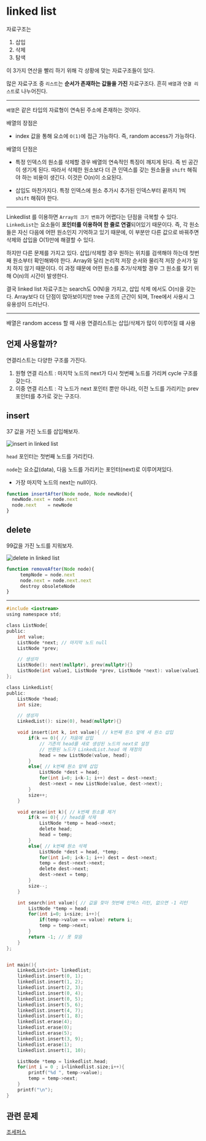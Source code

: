 # linked list

자료구조는

  1. 삽입
  2. 삭제
  3. 탐색

이 3가지 연산을 빨리 하기 위해 각 상황에 맞는 자료구조들이 있다.

많은 자료구조 중 `리스트`는 **순서가 존재하는 값들을 가진** 자료구조다. 흔히 `배열`과 `연결 리스트`로 나누어진다.

---

`배열`은 같은 타입의 자료형이 연속된 주소에 존재하는 것이다.

배열의 장점은

- index 값을 통해 요소에 `O(1)`에 접근 가능하다. 즉, random access가 가능하다.

배열의 단점은 

- 특정 인덱스의 원소를 삭제할 경우 배열의 연속적인 특징이 깨지게 된다. 즉 빈 공간이 생기게 된다. 따라서 삭제한 원소보다 더 큰 인덱스를 갖는 원소들을 `shift` 해줘야 하는 비용이 생긴다. 이것은 O(n)이 소요된다. 

- 삽입도 마찬가지다. 특정 인덱스에 원소 추가시 추가된 인덱스부터 끝까지 1씩 `shift` 해줘야 한다.

---

Linkedlist 를 이용하면 `Array의 크기 변화`가 어렵다는 단점을 극복할 수 있다. `LinkedList`는 요소들이 **포인터를 이용하여 한 줄로 연결**되어있기 때문이다. 즉, 각 원소들은 자신 다음에 어떤 원소인지 기억하고 있기 때문에, 이 부분만 다른 값으로 바꿔주면 삭제와 삽입을 O(1)만에 해결할 수 있다.

하지만 다른 문제를 가지고 있다. 삽입/삭제할 경우 원하는 위치를 검색해야 하는데 첫번째 원소부터 확인해봐야 한다. Array와 달리 논리적 저장 순서와 물리적 저장 순서가 일치 하지 않기 때문이다. 이 과정 때문에 어떤 원소를 추가/삭제할 경우 그 원소를 찾기 위해 O(n)의 시간이 발생한다.

결국 linked list 자료구조는 search도 O(N)을 가지고, 삽입 삭제 에서도 O(n)을 갖는다. Array보다 더 단점이 많아보이지만 tree 구조의 근간이 되며, Tree에서 사용시 그 유용성이 드러난다.

---

배열은 random access 할 때 사용
연결리스트는 삽입/삭제가 많이 이루어질 떄 사용


## 언제 사용할까?

연결리스트는 다양한 구조를 가진다.

1. 원형 연결 리스트 : 마지막 노드의 next가 다시 첫번째 노드를 가리켜 cycle 구조를 갖는다.
2. 이중 연결 리스트 : 각 노드가 next 포인터 뿐만 아니라, 이전 노드를 가리키는 prev 포인터를 추가로 갖는 구조다. 

## insert

37 값을 가진 노드를 삽입해보자.

![insert in linked list](https://upload.wikimedia.org/wikipedia/commons/thumb/4/4b/CPT-LinkedLists-addingnode.svg/474px-CPT-LinkedLists-addingnode.svg.png)

`head` 포인터는 첫번째 노드를 가리킨다.

`node`는 요소값(data), 다음 노드를 가리키는 포인터(next)로 이루어져있다.
  - 가장 마지막 노드의 next는 null이다.

```javascript
function insertAfter(Node node, Node newNode){
  newNode.next = node.next
  node.next    = newNode
}
```

## delete

99값을 가진 노드를 지워보자.

![delete in linked list](https://upload.wikimedia.org/wikipedia/commons/thumb/d/d4/CPT-LinkedLists-deletingnode.svg/380px-CPT-LinkedLists-deletingnode.svg.png)

```javascript
function removeAfter(Node node){
     tempNode = node.next
     node.next = node.next.next
     destroy obsoleteNode
}
```

---



```C
#include <iostream>
using namespace std;

class ListNode{
public:
    int value;
    ListNode *next; // 마지막 노드 null
    ListNode *prev;

    // 생성자
    ListNode(): next(nullptr), prev(nullptr){}
    ListNode(int value1, ListNode *prev, ListNode *next): value(value1), prev(prev), next(next){}
};

class LinkedList{
public:
    ListNode *head;
    int size;

    // 생성자
    LinkedList(): size(0), head(nullptr){}

    void insert(int k, int value){ // k번째 원소 앞에 새 원소 삽입
        if(k == 0){ // 처음에 삽입
            // 기존의 head를 새로 생성된 노드의 next로 설정
            // 반환된 노드가 LinkedList.head 에 재정의
            head = new ListNode(value, head);
        }
        else{ // k번째 원소 앞에 삽입
            ListNode *dest = head;
            for(int i=0; i<k-1; i++) dest = dest->next;
            dest->next = new ListNode(value, dest->next);
        }
        size++;
    }

    void erase(int k){ // k번째 원소를 제거
        if(k == 0){ // head를 삭제
            ListNode *temp = head->next;
            delete head;
            head = temp;
        }
        else{ // k번째 원소 삭제
            ListNode *dest = head, *temp;
            for(int i=0; i<k-1; i++) dest = dest->next;
            temp = dest->next->next;
            delete dest->next;
            dest->next = temp;
        }
        size--;
    }

    int search(int value){ // 값을 찾아 첫번째 인덱스 리턴, 없으면 -1 리턴
        ListNode *temp = head;
        for(int i=0; i<size; i++){
            if(temp->value == value) return i;
            temp = temp->next;
        }
        return -1; // 못 찾음
    }
};


int main(){
    LinkedList<int> linkedlist;
    linkedlist.insert(0, 1);
    linkedlist.insert(1, 2);
    linkedlist.insert(2, 3);
    linkedlist.insert(0, 4);
    linkedlist.insert(0, 5);
    linkedlist.insert(5, 6);
    linkedlist.insert(4, 7);
    linkedlist.insert(1, 8);
    linkedlist.erase(4);
    linkedlist.erase(0);
    linkedlist.erase(5);
    linkedlist.insert(3, 9);
    linkedlist.erase(1);
    linkedlist.insert(1, 10);

    ListNode *temp = linkedlist.head;
    for(int i = 0 ; i<linkedlist.size;i++){
        printf("%d ", temp->value);
        temp = temp->next;
    }
    printf("\n");
}
```

## 관련 문제

[조세퍼스](https://www.acmicpc.net/problem/1158)
